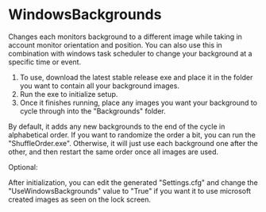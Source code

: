 # WindowsBackgrounds
Changes each monitors background to a different image while taking in account monitor orientation and position. You can also use this in combination with windows task scheduler to change your background at a specific time or event. 

1. To use, download the latest stable release exe and place it in the folder you want to contain all your background images.
2. Run the exe to initialize setup.
3. Once it finishes running, place any images you want your background to cycle through into the "Backgrounds" folder.

By default, it adds any new backgrounds to the end of the cycle in alphabetical order. If you want to randomize the order a bit, you can run the "ShuffleOrder.exe". Otherwise, it will just use each background one after the other, and then restart the same order once all images are used.

Optional:

After initialization, you can edit the generated "Settings.cfg" and change the "UseWindowsBackgrounds" value to "True" if you want it to use microsoft created images as seen on the lock screen.   


